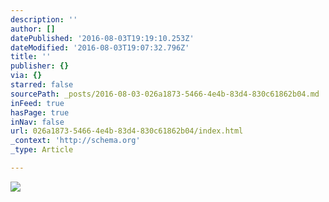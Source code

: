 ```yaml
---
description: ''
author: []
datePublished: '2016-08-03T19:19:10.253Z'
dateModified: '2016-08-03T19:07:32.796Z'
title: ''
publisher: {}
via: {}
starred: false
sourcePath: _posts/2016-08-03-026a1873-5466-4e4b-83d4-830c61862b04.md
inFeed: true
hasPage: true
inNav: false
url: 026a1873-5466-4e4b-83d4-830c61862b04/index.html
_context: 'http://schema.org'
_type: Article

---
```

![](https://the-grid-user-content.s3-us-west-2.amazonaws.com/9da7b561-85c8-4575-86e9-91bbd5cec9ff.png)